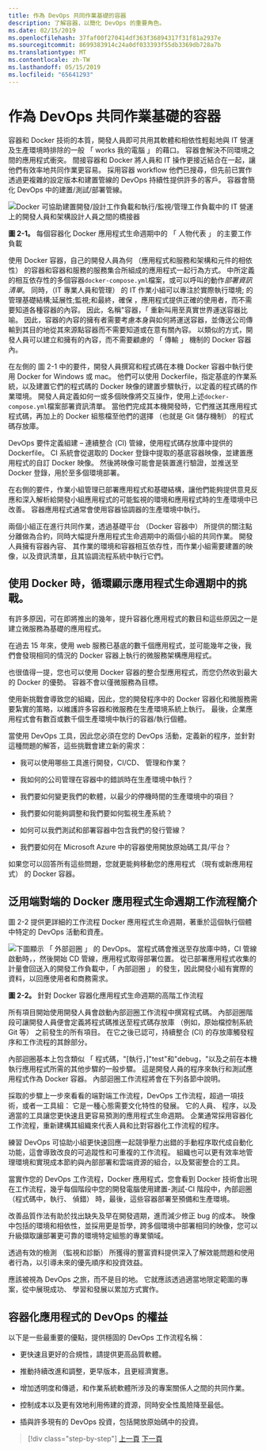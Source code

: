 ```yaml
---
title: 作為 DevOps 共同作業基礎的容器
description: 了解容器，以簡化 DevOps 的重要角色。
ms.date: 02/15/2019
ms.openlocfilehash: 37faf00f270414df363f36894317f31f81a2937e
ms.sourcegitcommit: 8699383914c24a0df033393f55db3369db728a7b
ms.translationtype: MT
ms.contentlocale: zh-TW
ms.lasthandoff: 05/15/2019
ms.locfileid: "65641293"
---
```

# <a name="containers-as-the-foundation-for-devops-collaboration"></a>作為 DevOps 共同作業基礎的容器

容器和 Docker 技術的本質，開發人員即可共用其軟體和相依性輕鬆地與 IT 營運及生產環境時排除的一般 「 works 我的電腦 」 的藉口。 容器會解決不同環境之間的應用程式衝突。 間接容器和 Docker 將人員和 IT 操作更接近結合在一起，讓他們有效率地共同作業更容易。 採用容器 workflow 他們已搜尋，但先前已實作透過更複雜的設定版本和建置管線的 DevOps 持續性提供許多的客戶。 容器會簡化 DevOps 中的建置/測試/部署管線。

![Docker 可協助建置開發/設計工作負載和執行/監視/管理工作負載中的 IT 營運上的開發人員和架構設計人員之間的橋接器](./media/image1.png)

**圖 2-1。** 每個容器化 Docker 應用程式生命週期中的 「 人物代表 」 的主要工作負載

使用 Docker 容器，自己的開發人員為何 （應用程式和服務和架構和元件的相依性） 的容器和容器和服務的服務集合所組成的應用程式一起行為方式。 中所定義的相互依存性的多個容器`docker-compose.yml`檔案，或可以呼叫的動作*部署資訊清單*。 同時，（IT 專業人員和管理） 的 IT 作業小組可以專注於實際執行環境; 的管理基礎結構;延展性;監視;和最終，確保 ，應用程式提供正確的使用者，而不需要知道各種容器的內容。 因此，名稱"容器，「 重新叫用至真實世界運送容器比喻。 因此，容器的內容的擁有者需要考慮本身與如何將運送容器，並傳送公司傳輸到其目的地從其來源點容器而不需要知道或在意有關內容。 以類似的方式，開發人員可以建立和擁有的內容，而不需要顧慮的 「 傳輸 」 機制的 Docker 容器內。

在左側的 圖 2-1 中的要件，開發人員撰寫和程式碼在本機 Docker 容器中執行使用 Docker for Windows 或 mac。 他們可以使用 Dockerfile，指定基底的作業系統，以及建置它們的程式碼的 Docker 映像的建置步驟執行，以定義的程式碼的作業環境。 開發人員定義如何一或多個映像將交互操作，使用上述`docker-compose.yml`檔案部署資訊清單。 當他們完成其本機開發時，它們推送其應用程式程式碼，再加上的 Docker 組態檔至他們的選擇 （也就是 Git 儲存機制） 的程式碼存放庫。

DevOps 要件定義組建 – 連續整合 (CI) 管線，使用程式碼存放庫中提供的 Dockerfile。 CI 系統會從選取的 Docker 登錄中提取的基底容器映像，並建置應用程式的自訂 Docker 映像。 然後將映像可能會是裝置進行驗證，並推送至 Docker 登錄，用於至多個環境部署。

在右側的要件，作業小組管理已部署應用程式和基礎結構，讓他們能夠提供意見反應和深入解析給開發小組應用程式的可能監視的環境和應用程式時的生產環境中已改善。 容器應用程式通常會使用容器協調器的生產環境中執行。

兩個小組正在進行共同作業，透過基礎平台 （Docker 容器中） 所提供的關注點分離做為合約，同時大幅提升應用程式生命週期中的兩個小組的共同作業。 開發人員擁有容器內容、 其作業的環境和容器相互依存性，而作業小組需要建置的映像，以及資訊清單，且其協調流程系統中執行它們。

## <a name="challenges-in-application-life-cycle-when-using-docker"></a>使用 Docker 時，循環顯示應用程式生命週期中的挑戰。

有許多原因，可在即將推出的幾年，提升容器化應用程式的數目和這些原因之一是建立微服務為基礎的應用程式。

在過去 15 年來，使用 web 服務已基底的數千個應用程式，並可能幾年之後，我們會發現相同的情況的 Docker 容器上執行的微服務架構應用程式。

也很值得一提，您也可以使用 Docker 容器的整合型應用程式，而您仍然收到最大的 Docker 的優勢。 容器不會以僅微服務為目標。

使用新挑戰會導致您的組織，因此，您的開發程序中的 Docker 容器化和微服務需要紮實的策略，以維護許多容器和微服務在生產環境系統上執行。 最後，企業應用程式會有數百或數千個生產環境中執行的容器/執行個體。

當使用 DevOps 工具，因此您必須在您的 DevOps 活動，定義新的程序，並針對這種問題的解答，這些挑戰會建立新的需求：

- 我可以使用哪些工具進行開發，CI/CD、 管理和作業？

- 我如何的公司管理在容器中的錯誤時在生產環境中執行？

- 我們要如何變更我們的軟體，以最少的停機時間的生產環境中的項目？

- 我們要如何能夠調整和我們要如何監視生產系統？

- 如何可以我們測試和部署容器中包含我們的發行管線？

- 我們要如何在 Microsoft Azure 中的容器使用開放原始碼工具/平台？

如果您可以回答所有這些問題，您就更能夠移動您的應用程式 （現有或新應用程式） 的 Docker 容器。 

## <a name="introduction-to-a-generic-end-to-end-docker-application-life-cycle-workflow"></a>泛用端對端的 Docker 應用程式生命週期工作流程簡介

圖 2-2 提供更詳細的工作流程 Docker 應用程式生命週期，著重於這個執行個體中特定的 DevOps 活動和資產。

![下圖顯示 「 外部迴圈 」 的 DevOps。 當程式碼會推送至存放庫中時，CI 管線啟動時，，然後開始 CD 管線，應用程式取得部署位置。 從已部署應用程式收集的計量會回送入的開發工作負載中，「 內部迴圈 」 的發生，因此開發小組有實際的資料，以回應使用者和商務需求。](./media/image2.png)

**圖 2-2。** 針對 Docker 容器化應用程式生命週期的高階工作流程

所有項目開始使用開發人員會啟動內部迴圈工作流程中撰寫程式碼。 內部迴圈階段可讓開發人員便會定義將程式碼推送至程式碼存放庫 （例如，原始檔控制系統 Git 等） 之前發生的所有項目。 在它之後已認可，持續整合 (CI) 的存放庫觸發程序和工作流程的其餘部分。

內部迴圈基本上包含類似 「 程式碼，"[執行，]"test"和"debug，"以及之前在本機執行應用程式所需的其他步驟的一般步驟。 這是開發人員的程序來執行和測試應用程式作為 Docker 容器。 內部迴圈工作流程將會在下列各節中說明。

採取的步驟上一步來看看的端對端工作流程，DevOps 工作流程，超過一項技術，或者一工具組： 它是一種心態需要文化特性的發展。 它的人員、 程序，以及適當的工具讓您更快速且更容易預測的應用程式生命週期。 企業通常採用容器化工作流程，重新建構其組織來代表人員和比對容器化工作流程的程序。

練習 DevOps 可協助小組更快速回應一起競爭壓力出錯的手動程序取代成自動化功能，這會導致改良的可追蹤性和可重複的工作流程。 組織也可以更有效率地管理環境和實現成本節約與內部部署和雲端資源的組合，以及緊密整合的工具。

當實作您的 DevOps 工作流程，Docker 應用程式，您會看到 Docker 技術會出現在工作流程，幾乎每個階段中您的開發電腦使用建置-測試-CI 階段中，內部迴圈 （程式碼中，執行、 偵錯） 時，最後，這些容器部署至預備和生產環境。

改善品質作法有助於找出缺失及早在開發週期，進而減少修正 bug 的成本。 映像中包括的環境和相依性，並採用更是哲學，跨多個環境中部署相同的映像，您可以升級擷取讓部署更可靠的環境特定組態的專業領域。

透過有效的檢測 （監視和診斷） 所獲得的豐富資料提供深入了解效能問題和使用者行為，以引導未來的優先順序和投資效益。

應該被視為 DevOps 之旅，而不是目的地。 它就應該透過適當地限定範圍的專案，從中展現成功、 學習和發展以累加方式實作。

## <a name="benefits-of-devops-for-containerized-applications"></a>容器化應用程式的 DevOps 的權益

以下是一些最重要的優點，提供穩固的 DevOps 工作流程名稱：

- 更快速且更好的合規性，請提供更高品質軟體。

- 推動持續改進和調整，更早版本，且更經濟實惠。

- 增加透明度和傳遞，和作業系統軟體所涉及的專案關係人之間的共同作業。

- 控制成本以及更有效地利用佈建的資源，同時安全性風險降至最低。

- 插與許多現有的 DevOps 投資，包括開放原始碼中的投資。

>[!div class="step-by-step"]
>[上一頁](index.md)
>[下一頁](../Microsoft-platform-tools-containerized-apps/index.md)
